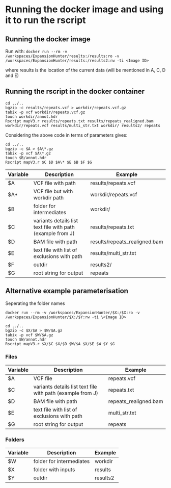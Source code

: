 # Running the docker image and using it to run the rscript

## Running the docker image

Run with:
`docker run --rm -v /workspaces/ExpansionHunter/results:/results:ro -v /workspaces/ExpansionHunter/results:/results2:rw -ti <Image ID>`

where results is the location of the current data (will be mentioned in A, C, D and E)

## Running the rscript in the docker container

```
cd ../..
bgzip -c results/repeats.vcf > workdir/repeats.vcf.gz
tabix -p vcf workdir/repeats.vcf.gz
touch workdir/annot.hdr
Rscript mapV3.r results/repeats.txt results/repeats_realigned.bam workdir/repeats.vcf results/multi_str.txt workdir/ results2/ repeats
```

Considering the above code in terms of parameters gives:

```
cd ../..
bgzip -c $A > $A\*.gz
tabix -p vcf $A\*.gz
touch $B/annot.hdr
Rscript mapV3.r $C $D $A\* $E $B $F $G
```

| Variable | Description                                                | Example                       |
| -------- | ---------------------------------------------------------- | ----------------------------- |
| $A       | VCF file with path                                         | results/repeats.vcf           |
| $A\*     | VCF file but with workdir path                             | workdir/repeats.vcf           |
| $B       | folder for intermediates                                   | workdir/                      |
| $C       | variants details list text file with path (example from J) | results/repeats.txt           |
| $D       | BAM file with path                                         | results/repeats_realigned.bam |
| $E       | text file with list of exclusions with path                | results/multi_str.txt         |
| $F       | outdir                                                     | results2/                     |
| $G       | root string for output                                     | repeats                       |

## Alternative example parameterisation

Seperating the folder names

```
docker run --rm -v /workspaces/ExpansionHunter/$X:/$X:ro -v /workspaces/ExpansionHunter/$X:/$Y:rw -ti \<Image ID>
```

```
cd ../..
bgzip -c $X/$A > $W/$A.gz
tabix -p vcf $W/$A.gz
touch $W/annot.hdr
Rscript mapV3.r $X/$C $X/$D $W/$A $X/$E $W $Y $G
```

### Files

| Variable | Description                                                | Example               |
| -------- | ---------------------------------------------------------- | --------------------- |
| $A       | VCF file                                                   | repeats.vcf           |
| $C       | variants details list text file with path (example from J) | repeats.txt           |
| $D       | BAM file with path                                         | repeats_realigned.bam |
| $E       | text file with list of exclusions with path                | multi_str.txt         |
| $G       | root string for output                                     | repeats               |

### Folders

| Variable | Description              | Example  |
| -------- | ------------------------ | -------- |
| $W       | folder for intermediates | workdir  |
| $X       | folder with inputs       | results  |
| $Y       | outdir                   | results2 |
